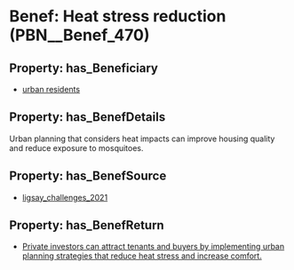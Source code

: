 # Benef: __Heat stress reduction__ (PBN__Benef_470)

## Property: has_Beneficiary

* [urban residents](../Stakeholder/PBN__Stakeholder_209)

## Property: has_BenefDetails

Urban planning that considers heat impacts can improve housing quality and reduce exposure to mosquitoes.

## Property: has_BenefSource

* [ligsay_challenges_2021](../Article/PBN__Article_95)

## Property: has_BenefReturn

* [Private investors can attract tenants and buyers by implementing urban planning strategies that reduce heat stress and increase comfort.](../BenefReturn/PBN__BenefReturn_510)

